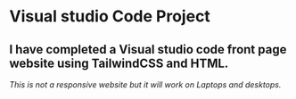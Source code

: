 # Visual studio Code Project
## I have completed a Visual studio code front page website using TailwindCSS and HTML.
_This is not a responsive website but it will work on Laptops and desktops._